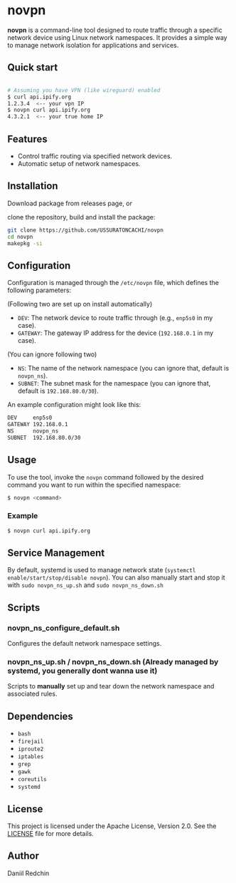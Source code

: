 # novpn

**novpn** is a command-line tool designed to route traffic through a specific network device using Linux network namespaces. It provides a simple way to manage network isolation for applications and services.

## Quick start

```bash

# Assuming you have VPN (like wireguard) enabled
$ curl api.ipify.org
1.2.3.4  <-- your vpn IP
$ novpn curl api.ipify.org
4.3.2.1  <-- your true home IP

```

## Features

- Control traffic routing via specified network devices.
- Automatic setup of network namespaces.

## Installation

Download package from releases page, or

clone the repository, build and install the package:
   ```bash
   git clone https://github.com/USSURATONCACHI/novpn
   cd novpn
   makepkg -si
   ```

## Configuration

Configuration is managed through the `/etc/novpn` file, which defines the following parameters:

(Following two are set up on install automatically)
- `DEV`: The network device to route traffic through (e.g., `enp5s0` in my case).
- `GATEWAY`: The gateway IP address for the device (`192.168.0.1` in my case).

(You can ignore following two)
- `NS`: The name of the network namespace (you can ignore that, default is `novpn_ns`).
- `SUBNET`: The subnet mask for the namespace (you can ignore that, default is `192.168.80.0/30`).

An example configuration might look like this:

```bash
DEV     enp5s0
GATEWAY 192.168.0.1
NS      novpn_ns
SUBNET  192.168.80.0/30
```

## Usage

To use the tool, invoke the `novpn` command followed by the desired command you want to run within the specified namespace:

```bash
$ novpn <command>
```

### Example

```bash
$ novpn curl api.ipify.org
```

## Service Management

By default, systemd is used to manage network state (`systemctl enable/start/stop/disable novpn`).
You can also manually start and stop it with `sudo novpn_ns_up.sh` and `sudo novpn_ns_down.sh` 

## Scripts

### novpn_ns_configure_default.sh

Configures the default network namespace settings.

### novpn_ns_up.sh / novpn_ns_down.sh (Already managed by systemd, you generally dont wanna use it)

Scripts to **manually** set up and tear down the network namespace and associated rules.

## Dependencies

- `bash`
- `firejail`
- `iproute2`
- `iptables`
- `grep`
- `gawk`
- `coreutils`
- `systemd`

## License

This project is licensed under the Apache License, Version 2.0. See the [LICENSE](LICENSE) file for more details.

## Author

Daniil Redchin
